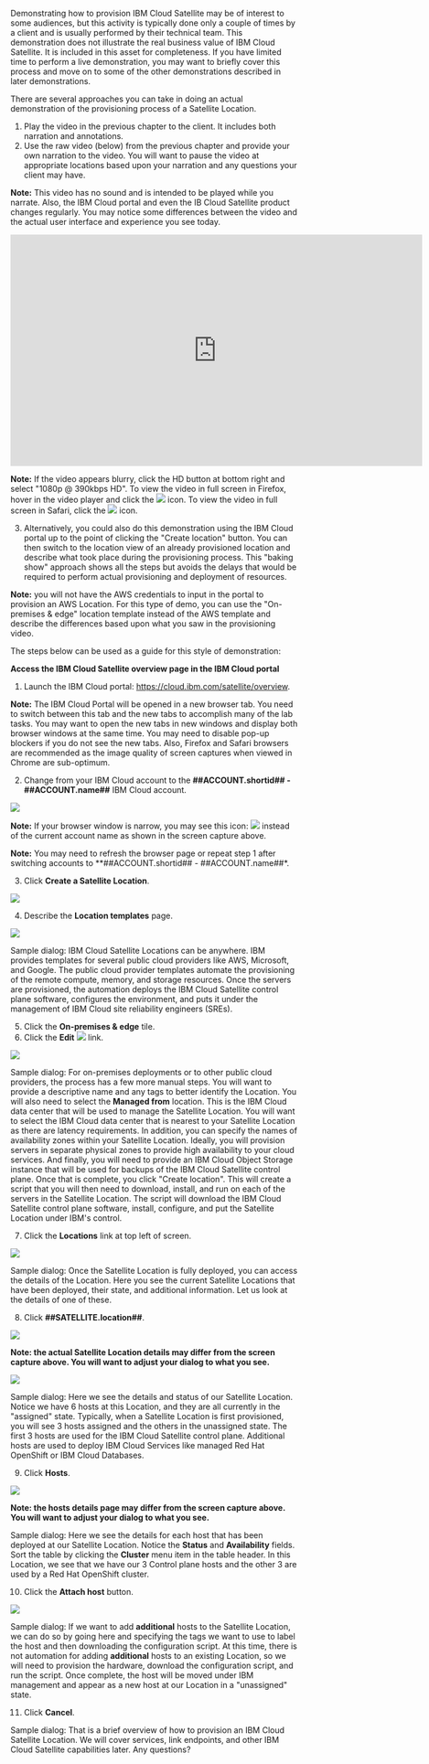 Demonstrating how to provision IBM Cloud Satellite may be of interest to some audiences, but this activity is typically done only a couple of times by a client and is usually performed by their technical team. This demonstration does not illustrate the real business value of IBM Cloud Satellite. It is included in this asset for completeness. If you have limited time to perform a live demonstration, you may want to briefly cover this process and move on to some of the other demonstrations described in later demonstrations.

There are several approaches you can take in doing an actual demonstration of the provisioning process of a Satellite Location.  

1. Play the video in the previous chapter to the client. It includes both narration and annotations.  
2. Use the raw video (below) from the previous chapter and provide your own narration to the video. You will want to pause the video at appropriate locations based upon your narration and any questions your client may have.

**Note:** This video has no sound and is intended to be played while you narrate. Also, the IBM Cloud portal and even the IB Cloud Satellite product changes regularly. You may notice some differences between the video and the actual user interface and experience you see today.

<iframe src="https://video.ibm.com/embed/recorded/131143792?autoplay=false&html5ui=0" style="border: 0;" webkitallowfullscreen allowfullscreen frameborder="0" width="720" height="405" referrerpolicy="no-referrer-when-downgrade"></iframe> 

**Note:** If the video appears blurry, click the HD button at bottom right and select "1080p @ 390kbps HD". To view the video in full screen in Firefox, hover in the video player and click the ![](_attachments/FullScreenVideo.png) icon. To view the video in full screen in Safari, click the ![](_attachments/FullScreenVideo2.png) icon.

3. Alternatively, you could also do this demonstration using the IBM Cloud portal up to the point of clicking the "Create location" button. You can then switch to the location view of an already provisioned location and describe what took place during the provisioning process. This "baking show" approach shows all the steps but avoids the delays that would be required to perform actual provisioning and deployment of resources. 

**Note:** you will not have the AWS credentials to input in the portal to provision an AWS Location. For this type of demo, you can use the "On-premises & edge" location template instead of the AWS template and describe the differences based upon what you saw in the provisioning video.

The steps below can be used as a guide for this style of demonstration:

**Access the IBM Cloud Satellite overview page in the IBM Cloud portal**

1. Launch the IBM Cloud portal: <a href="https://cloud.ibm.com/satellite/overview" target="_blank">https://cloud.ibm.com/satellite/overview</a>.

**Note:** The IBM Cloud Portal will be opened in a new browser tab. You need to switch between this tab and the new tabs to accomplish many of the lab tasks. You may want to open the new tabs in new windows and display both browser windows at the same time. You may need to disable pop-up blockers if you do not see the new tabs. Also, Firefox and Safari browsers are recommended as the image quality of screen captures when viewed in Chrome are sub-optimum.

2. Change from your IBM Cloud account to the **##ACCOUNT.shortid## - ##ACCOUNT.name##** IBM Cloud account.

![](_attachments/ChangeCloudAccount-l1.png)

**Note:** If your browser window is narrow, you may see this icon: ![](_attachments/SwitchAccountsIcon.png) instead of the current account name as shown in the screen capture above.

**Note:** You may need to refresh the browser page or repeat step 1 after switching accounts to **##ACCOUNT.shortid## - ##ACCOUNT.name##*.

3. Click **Create a Satellite Location**.

![](_attachments/SatelliteOverview.png)

4. Describe the **Location templates** page.

![](_attachments/LocationTemplates.png)

Sample dialog: IBM Cloud Satellite Locations can be anywhere. IBM provides templates for several public cloud providers like AWS, Microsoft, and Google. The public cloud provider templates automate the provisioning of the remote compute, memory, and storage resources. Once the servers are provisioned, the automation deploys the IBM Cloud Satellite control plane software, configures the environment, and puts it under the management of IBM Cloud site reliability engineers (SREs).

5. Click the **On-premises & edge** tile.
6. Click the **Edit** ![](_attachments/PencilIcon.png) link.

![](_attachments/On-premisesAndEdge.png)

Sample dialog: For on-premises deployments or to other public cloud providers, the process has a few more manual steps. You will want to provide a descriptive name and any tags to better identify the Location. You will also need to select the **Managed from** location. This is the IBM Cloud data center that will be used to manage the Satellite Location. You will want to select the IBM Cloud data center that is nearest to your Satellite Location as there are latency requirements. In addition, you can specify the names of availability zones within your Satellite Location. Ideally, you will provision servers in separate physical zones to provide high availability to your cloud services. And finally, you will need to provide an IBM Cloud Object Storage instance that will be used for backups of the IBM Cloud Satellite control plane. Once that is complete, you click "Create location". This will create a script that you will then need to download, install, and run on each of the servers in the Satellite Location. The script will download the IBM Cloud Satellite control plane software, install, configure, and put the Satellite Location under IBM's control.

7. Click the **Locations** link at top left of screen.

![](_attachments/LocationsLink.png)

Sample dialog: Once the Satellite Location is fully deployed, you can access the details of the Location. Here you see the current Satellite Locations that have been deployed, their state, and additional information. Let us look at the details of one of these.

8. Click **##SATELLITE.location##**. 

![](_attachments/Locations.png)

**Note: the actual Satellite Location details may differ from the screen capture above. You will want to adjust your dialog to what you see.**

![](_attachments/SatLocationDetails.png)

Sample dialog: Here we see the details and status of our Satellite Location. Notice we have 6 hosts at this Location, and they are all currently in the "assigned" state. Typically, when a Satellite Location is first provisioned, you will see 3 hosts assigned and the others in the unassigned state. The first 3 hosts are used for the IBM Cloud Satellite control plane. Additional hosts are used to deploy IBM Cloud Services like managed Red Hat OpenShift or IBM Cloud Databases. 

9. Click **Hosts**. 

![](_attachments/Hosts2.png)

**Note: the hosts details page may differ from the screen capture above. You will want to adjust your dialog to what you see.**

Sample dialog: Here we see the details for each host that has been deployed at our Satellite Location. Notice the **Status** and **Availability** fields. Sort the table by clicking the **Cluster** menu item in the table header. In this Location, we see that we have our 3 Control plane hosts and the other 3 are used by a Red Hat OpenShift cluster.

10. Click the **Attach host** button.

![](_attachments/AddHosts.png)

Sample dialog: If we want to add **additional** hosts to the Satellite Location, we can do so by going here and specifying the tags we want to use to label the host and then downloading the configuration script. At this time, there is not automation for adding **additional** hosts to an existing Location, so we will need to provision the hardware, download the configuration script, and run the script. Once complete, the host will be moved under IBM management and appear as a new host at our Location in a "unassigned" state.

11. Click **Cancel**.

Sample dialog: That is a brief overview of how to provision an IBM Cloud Satellite Location. We will cover services, link endpoints, and other IBM Cloud Satellite capabilities later. Any questions?

